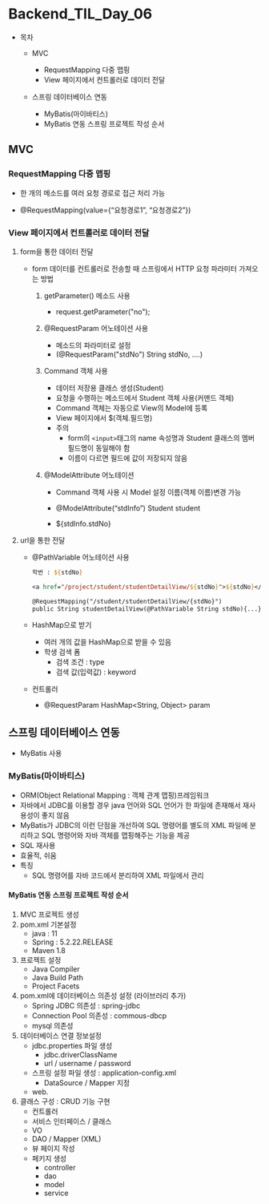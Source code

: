 # Backend_TIL_Day_06



- 목차
  - MVC
    - RequestMapping 다중 맵핑
    - View 페이지에서 컨트롤러로 데이터 전달

  - 스프링 데이터베이스 연동
    - MyBatis(마이바티스)
    - MyBatis 연동 스프링 프로젝트 작성 순서






## MVC



### RequestMapping 다중 맵핑

- 한 개의 메소드를 여러 요청 경로로 접근 처리 가능

- @RequestMapping(value={“요청경로1”, “요청경로2”})

  

### View 페이지에서 컨트롤러로 데이터 전달

1. form을 통한 데이터 전달

   - form 데이터를 컨트롤러로 전송할 때 스프링에서 HTTP 요청 파라미터 가져오는 방법 

     1. getParameter() 메소드 사용

        - request.getParameter("no");

     2. @RequestParam 어노테이션 사용

        - 메소드의 파라미터로 설정
        - (@RequestParam("stdNo") String stdNo, ....)

     3. Command 객체 사용

        - 데이터 저장용 클래스 생성(Student)
        - 요청을 수행하는 메소드에서 Student 객체 사용(커맨드 객체)
        - Command 객체는 자동으로 View의 Model에 등록
        - View 페이지에서 $(객체.필드명)
        - 주의 
          - form의 `<input>`태그의 name 속성명과 Student 클래스의 멤버 필드명이
            동일해야 함
          - 이름이 다르면 필드에 값이 저장되지 않음

     4. @ModelAttribute 어노테이션

        - Command 객체 사용 시 Model 설정 이름(객체 이름)변경 가능

        - @ModelAttribute(“stdInfo”) Student student

        - ${stdInfo.stdNo}

          

2. url을 통한 전달

   - @PathVariable 어노테이션 사용

     ```jsp
     학번 : ${stdNo}
     
     <a href="/project/student/studentDetailView/${stdNo}">${stdNo}</a>
     
     @RequestMapping("/student/studentDetailView/{stdNo}")
     public String studentDetailView(@PathVariable String stdNo){...}
     ```

   - HashMap으로 받기

     - 여러 개의 값을 HashMap으로 받을 수 있음
     - 학생 검색 폼
       - 검색 조건 : type
       - 검색 값(입력값) : keyword

   - 컨트롤러

     - @RequestParam HashMap<String, Object> param





## 스프링 데이터베이스 연동

- MyBatis 사용



### MyBatis(마이바티스)

- ORM(Object Relational Mapping : 객체 관계 맵핑)프레임워크
- 자바에서 JDBC를 이용할 경우 java 언어와 SQL 언어가 한 파일에 존재해서 
  재사용성이 좋지 않음
- MyBatis가 JDBC의 이런 단점을 개선하여 SQL 명령어를 별도의 XML 파일에 분리하고
  SQL 명령어와 자바 객체를 맵핑해주는 기능을 제공
- SQL 재사용
- 효율적, 쉬움
- 특징
  - SQL 명령어를 자바 코드에서 분리하여 XML 파일에서 관리



#### MyBatis 연동 스프링 프로젝트 작성 순서

1. MVC 프로젝트 생성
2. pom.xml 기본설정
   - java : 11
   - Spring : 5.2.22.RELEASE
   - Maven 1.8
3. 프로젝트 설정
   - Java Compiler
   - Java Build Path
   - Project Facets
4. pom.xml에 데이터베이스 의존성 설정 (라이브러리 추가) 
   - Spring JDBC 의존성 : spring-jdbc
   - Connection Pool 의존성 : commous-dbcp
   - mysql 의존성
5. 데이터베이스 연결 정보설정
   - jdbc.properties 파일 생성
     - jdbc.driverClassName
     - url / username / password
   - 스프링 설정 파일 생성 : application-config.xml
     - DataSource / Mapper 지정
   - web.
6. 클래스 구성 : CRUD 기능 구현
   - 컨트롤러
   - 서비스 인터페이스 / 클래스
   - VO
   - DAO / Mapper (XML)
   - 뷰 페이지 작성
   - 페키지 생성
     - controller
     - dao
     - model
     - service